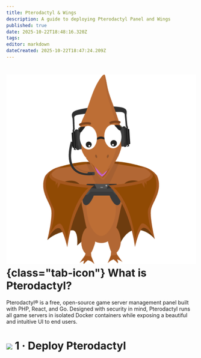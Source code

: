 ```yaml
---
title: Pterodactyl & Wings
description: A guide to deploying Pterodactyl Panel and Wings
published: true
date: 2025-10-22T18:48:16.320Z
tags: 
editor: markdown
dateCreated: 2025-10-22T18:47:24.209Z
---
```


# ![](/pterodactyl.png){class="tab-icon"} What is Pterodactyl?

Pterodactyl® is a free, open-source game server management panel built with PHP, React, and Go. Designed with security in mind, Pterodactyl runs all game servers in isolated Docker containers while exposing a beautiful and intuitive UI to end users. 

# <img src="/docker.png" class="tab-icon"> 1 · Deploy Pterodactyl
```yaml